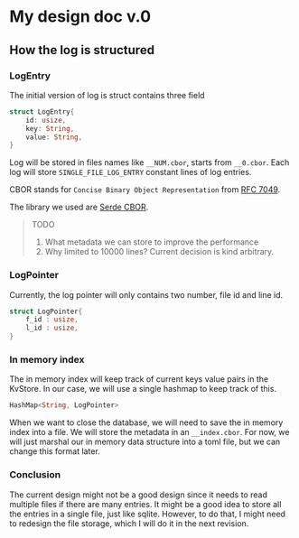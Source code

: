 # My design doc v.0
## How the log is structured

### LogEntry
The initial version of log is struct contains three field
```rust
struct LogEntry{
    id: usize,
    key: String,
    value: String,
}
```
Log will be stored in files names like `__NUM.cbor`, starts from `__0.cbor`. Each
log will store `SINGLE_FILE_LOG_ENTRY` constant lines of log entries.

CBOR stands for `Concise Binary Object Representation` from [RFC 7049](https://tools.ietf.org/html/rfc7049).

The library we used are [Serde CBOR](https://github.com/pyfisch/cbor).


> TODO
> 1. What metadata we can store to improve the performance
> 2. Why limited to 10000 lines? Current decision is kind arbitrary.


### LogPointer
Currently, the log pointer will only contains two number, file id and line id.
```rust
struct LogPointer{
    f_id : usize,
    l_id : usize,
}
```

### In memory index
The in memory index will keep track of current keys value pairs in the KvStore.
In our case, we will use a single hashmap to keep track of this.
```rust
HashMap<String, LogPointer>
```

When we want to close the database, we will need to save the in memory index
into a file. We will store the metadata in an `__index.cbor`. For now, we will
just marshal our in memory data structure into a toml file, but we can change
this format later.

### Conclusion
The current design might not be a good design since it needs to read multiple
files if there are many entries. It might be a good idea to store all the
entries in a single file, just like sqlite. However, to do that, I might need to
redesign the file storage, which I will do it in the next revision.